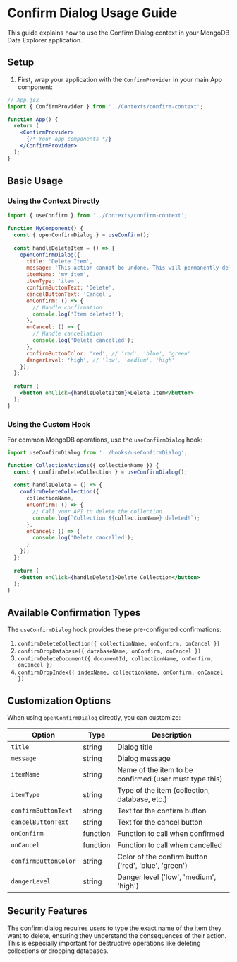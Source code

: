 # Confirm Dialog Usage Guide

This guide explains how to use the Confirm Dialog context in your MongoDB Data Explorer application.

## Setup

1. First, wrap your application with the `ConfirmProvider` in your main App component:

```jsx
// App.jsx
import { ConfirmProvider } from '../Contexts/confirm-context';

function App() {
  return (
    <ConfirmProvider>
      {/* Your app components */}
    </ConfirmProvider>
  );
}
```

## Basic Usage

### Using the Context Directly

```jsx
import { useConfirm } from '../Contexts/confirm-context';

function MyComponent() {
  const { openConfirmDialog } = useConfirm();
  
  const handleDeleteItem = () => {
    openConfirmDialog({
      title: 'Delete Item',
      message: 'This action cannot be undone. This will permanently delete the item.',
      itemName: 'my_item',
      itemType: 'item',
      confirmButtonText: 'Delete',
      cancelButtonText: 'Cancel',
      onConfirm: () => {
        // Handle confirmation
        console.log('Item deleted!');
      },
      onCancel: () => {
        // Handle cancellation
        console.log('Delete cancelled');
      },
      confirmButtonColor: 'red', // 'red', 'blue', 'green'
      dangerLevel: 'high', // 'low', 'medium', 'high'
    });
  };
  
  return (
    <button onClick={handleDeleteItem}>Delete Item</button>
  );
}
```

### Using the Custom Hook

For common MongoDB operations, use the `useConfirmDialog` hook:

```jsx
import useConfirmDialog from '../hooks/useConfirmDialog';

function CollectionActions({ collectionName }) {
  const { confirmDeleteCollection } = useConfirmDialog();
  
  const handleDelete = () => {
    confirmDeleteCollection({
      collectionName,
      onConfirm: () => {
        // Call your API to delete the collection
        console.log(`Collection ${collectionName} deleted!`);
      },
      onCancel: () => {
        console.log('Delete cancelled');
      }
    });
  };
  
  return (
    <button onClick={handleDelete}>Delete Collection</button>
  );
}
```

## Available Confirmation Types

The `useConfirmDialog` hook provides these pre-configured confirmations:

1. `confirmDeleteCollection({ collectionName, onConfirm, onCancel })`
2. `confirmDropDatabase({ databaseName, onConfirm, onCancel })`
3. `confirmDeleteDocument({ documentId, collectionName, onConfirm, onCancel })`
4. `confirmDropIndex({ indexName, collectionName, onConfirm, onCancel })`

## Customization Options

When using `openConfirmDialog` directly, you can customize:

| Option | Type | Description |
|--------|------|-------------|
| `title` | string | Dialog title |
| `message` | string | Dialog message |
| `itemName` | string | Name of the item to be confirmed (user must type this) |
| `itemType` | string | Type of the item (collection, database, etc.) |
| `confirmButtonText` | string | Text for the confirm button |
| `cancelButtonText` | string | Text for the cancel button |
| `onConfirm` | function | Function to call when confirmed |
| `onCancel` | function | Function to call when cancelled |
| `confirmButtonColor` | string | Color of the confirm button ('red', 'blue', 'green') |
| `dangerLevel` | string | Danger level ('low', 'medium', 'high') |

## Security Features

The confirm dialog requires users to type the exact name of the item they want to delete, ensuring they understand the consequences of their action. This is especially important for destructive operations like deleting collections or dropping databases.
